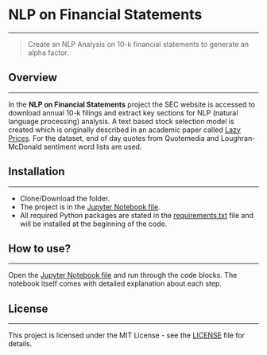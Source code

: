 # NLP on Financial Statements
---
> Create an NLP Analysis on 10-k financial statements to generate an alpha factor.

## Overview
---
In the **NLP on Financial Statements** project the SEC website is accessed to download annual 10-k filings and extract key sections for NLP (natural language processing) analysis. A text based stock selection model is created which is originally described in an academic paper called [Lazy Prices](https://papers.ssrn.com/sol3/papers.cfm?abstract_id=1658471). For the dataset, end of day quotes from Quotemedia and Loughran-McDonald sentiment word lists are used.

## Installation
---
- Clone/Download the folder.
- The project is in the [Jupyter Notebook file](https://github.com/kollepas/ai_for_trading/blob/master/project_05_-_nlp_on_financial_statements/project_05_-_nlp_on_financial_statements.ipynb).
- All required Python packages are stated in the [requirements.txt](https://github.com/kollepas/ai_for_trading/blob/master/project_05_-_nlp_on_financial_statements/requirements.txt) file and will be installed at the beginning of the code.

## How to use?
---
Open the [Jupyter Notebook file](https://github.com/kollepas/ai_for_trading/blob/master/project_05_-_nlp_on_financial_statements/project_05_-_nlp_on_financial_statements.ipynb) and run through the code blocks. The notebook itself comes with detailed explanation about each step.

## License
---
This project is licensed under the MIT License - see the [LICENSE](https://github.com/kollepas/ai_for_trading/blob/master/LICENSE) file for details.
